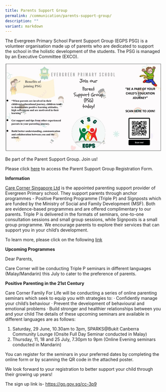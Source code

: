```yaml
---
title: Parents Support Group
permalink: /communication/parents-support-group/
description: ""
variant: markdown
---
```

The Evergreen Primary School Parent Support Group (EGPS PSG) is a volunteer organisation made up of parents who are dedicated to support the school in the holistic development of the students. The PSG is managed by an Executive Committee (EXCO).

![](/images/PSG/parents%20support%20group.jpg)

Be part of the Parent Support Group. Join us!  
  
Please click [here](https://go.gov.sg/egpspsg) to access the Parent Support Group Registration Form.  
  
  
**Information**  
  
[Care Corner Singapore Ltd](http://www.carecorner.org.sg/) is the appointed parenting support provider of Evergreen Primary school. They support parents through anchor programmes - Positive Parenting Programme (Triple P) and Signposts which are funded by the Ministry of Social and Family Development (MSF). Both are evidence-based programmes and are offered complimentary to our parents. Triple P is delivered in the formats of seminars, one-to-one consultation sessions and small group sessions, while Signposts is a small group programme. We encourage parents to explore their services that can support you in your child’s development. 

To learn more, please click on the following [link](https://www.carecorner.org.sg/parenting-support)

**Upcoming Programmes**

Dear Parents,

Care Corner will be conducting Triple P seminars in different languages (Malay/Mandarin) this July to cater to the preference of parents.

**Positive Parenting in the 21st Century**

Care Corner Family For Life will be conducting a series of online parenting seminars which seek to equip you with strategies to:
·                 Confidently manage your child’s behaviour
·                 Prevent the development of behavioural and emotional problems
·                 Build stronger and healthier relationships between you and your child
The details of these upcoming seminars are available in different languages are as follows:
1. Saturday, 29 June, 10.30am to 3pm, SPARKS@Bukit Canberra Community Lounge (Onsite Full Day Seminar conducted in Malay)
2. Thursday, 11, 18 and 25 July, 7.30pm to 9pm (Online Evening seminars conducted in Mandarin)

You can register for the seminars in your preferred dates by completing the online form or by scanning the QR code in the attached poster.

We look forward to your registration to better support your child through their growing up years!

The sign up link is- https://go.gov.sg/cc-3p9
